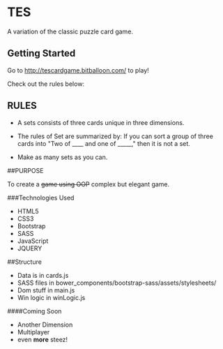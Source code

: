 # TES

A variation of the classic puzzle card game.

## Getting Started
Go to http://tescardgame.bitballoon.com/ to play!

Check out the rules below:

## RULES

- A sets consists of three cards unique in three dimensions.

- The rules of Set are summarized by: If you can sort a group of three cards into "Two of ____ and one of _____," then it is not a set.

- Make as many sets as you can.

##PURPOSE

To create a ~~game using OOP~~ complex but elegant game.

###Technologies Used
- HTML5
- CSS3
- Bootstrap
- SASS
- JavaScript
- JQUERY

##Structure
- Data is in cards.js
- SASS files in bower_components/bootstrap-sass/assets/stylesheets/
- Dom stuff in main.js
- Win logic in winLogic.js

####Coming Soon
- Another Dimension
- Multiplayer
- even **more** steez!






